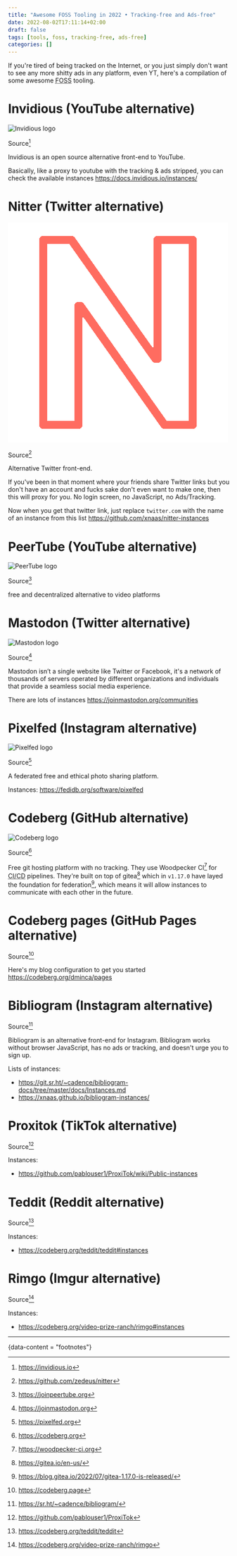 ```yaml
---
title: "Awesome FOSS Tooling in 2022 • Tracking-free and Ads-free"
date: 2022-08-02T17:11:14+02:00
draft: false
tags: [tools, foss, tracking-free, ads-free]
categories: []
---
```


If you're tired of being tracked on the Internet, or you just simply don't want
to see any more shitty ads in any platform, even YT, here's a compilation of
some awesome <abbr title="Free Open Source Software">FOSS</abbr> tooling.

# Invidious (YouTube alternative)

![Invidious logo](https://invidious.io/invidious-colored-vector.svg)

Source[^1]

Invidious is an open source alternative front-end to YouTube.

Basically, like a proxy to youtube with the tracking & ads stripped, you can
check the available instances https://docs.invidious.io/instances/

# Nitter (Twitter alternative)

![Nitter logo](https://raw.githubusercontent.com/zedeus/nitter/master/public/logo.png)

Source[^2]

Alternative Twitter front-end.

If you've been in that moment where your friends share Twitter links but you
don't have an account and fucks sake don't even want to make one, then this
will proxy for you. No login screen, no JavaScript, no Ads/Tracking.

Now when you get that twitter link, just replace `twitter.com` with the name of
an instance from this list https://github.com/xnaas/nitter-instances

# PeerTube (YouTube alternative)

![PeerTube logo](https://joinpeertube.org/img/brand.png)

Source[^3]

free and decentralized alternative to video platforms

# Mastodon (Twitter alternative)

![Mastodon logo](https://joinmastodon.org/static/media/logo_full.97822390.svg)

Source[^4]

Mastodon isn’t a single website like Twitter or Facebook, it's a network of
thousands of servers operated by different organizations and individuals that
provide a seamless social media experience.

There are lots of instances https://joinmastodon.org/communities

# Pixelfed (Instagram alternative)

![Pixelfed logo](https://pixelfed.org/img/logo.svg)

Source[^5]

A federated free and ethical photo sharing platform.

Instances: https://fedidb.org/software/pixelfed

# Codeberg (GitHub alternative)

![Codeberg logo](https://codeberg.org/assets/img/logo.svg)

Source[^6]

Free git hosting platform with no tracking. They use Woodpecker CI[^7]
for <abbr title="Continous Integration/Continous Deployment">CI/CD</abbr> pipelines. They're built on top of gitea[^8]
which in `v1.17.0` have layed the foundation for federation[^9], which means
it will allow instances to communicate with each other in the future.

# Codeberg pages (GitHub Pages alternative)

Source[^10]

Here's my blog configuration to get you started https://codeberg.org/dminca/pages

# Bibliogram (Instagram alternative)

Source[^11]

Bibliogram is an alternative front-end for Instagram.
Bibliogram works without browser JavaScript, has no ads or tracking, and
doesn't urge you to sign up.

Lists of instances:
* https://git.sr.ht/~cadence/bibliogram-docs/tree/master/docs/Instances.md
* https://xnaas.github.io/bibliogram-instances/

# Proxitok (TikTok alternative)

Source[^12]

Instances:
* https://github.com/pablouser1/ProxiTok/wiki/Public-instances

# Teddit (Reddit alternative)

Source[^13]

Instances:
* https://codeberg.org/teddit/teddit#instances

# Rimgo (Imgur alternative)

Source[^14]

Instances:
* https://codeberg.org/video-prize-ranch/rimgo#instances

---
{data-content = "footnotes"}

[^1]: https://invidious.io
[^2]: https://github.com/zedeus/nitter
[^3]: https://joinpeertube.org
[^4]: https://joinmastodon.org
[^5]: https://pixelfed.org
[^6]: https://codeberg.org
[^7]: https://woodpecker-ci.org
[^8]: https://gitea.io/en-us/
[^9]: https://blog.gitea.io/2022/07/gitea-1.17.0-is-released/
[^10]: https://codeberg.page
[^11]: https://sr.ht/~cadence/bibliogram/
[^12]: https://github.com/pablouser1/ProxiTok
[^13]: https://codeberg.org/teddit/teddit
[^14]: https://codeberg.org/video-prize-ranch/rimgo

